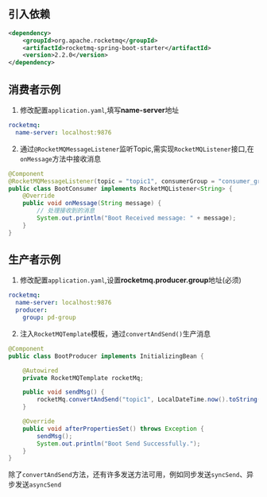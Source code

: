 ## 引入依赖

```xml
<dependency>
    <groupId>org.apache.rocketmq</groupId>
    <artifactId>rocketmq-spring-boot-starter</artifactId>
    <version>2.2.0</version>
</dependency>
```

## 消费者示例

1. 修改配置`application.yaml`,填写**name-server**地址
```yaml
rocketmq:
  name-server: localhost:9876
```

2. 通过`@RocketMQMessageListener`监听Topic,需实现`RocketMQListener`接口,在`onMessage`方法中接收消息
```java
@Component
@RocketMQMessageListener(topic = "topic1", consumerGroup = "consumer_group")
public class BootConsumer implements RocketMQListener<String> {
    @Override
    public void onMessage(String message) {
        // 处理接收到的消息
        System.out.println("Boot Received message: " + message);
    }
}
```

## 生产者示例
1. 修改配置`application.yaml`,设置**rocketmq.producer.group**地址(必须)
```yaml
rocketmq:
  name-server: localhost:9876
  producer:
    group: pd-group
```

2. 注入`RocketMQTemplate`模板，通过`convertAndSend()`生产消息
```java
@Component
public class BootProducer implements InitializingBean {

    @Autowired
    private RocketMQTemplate rocketMq;

    public void sendMsg() {
        rocketMq.convertAndSend("topic1", LocalDateTime.now().toString());
    }

    @Override
    public void afterPropertiesSet() throws Exception {
        sendMsg();
        System.out.println("Boot Send Successfully.");
    }
}
```
除了`convertAndSend`方法，还有许多发送方法可用，例如同步发送`syncSend`、异步发送`asyncSend`

